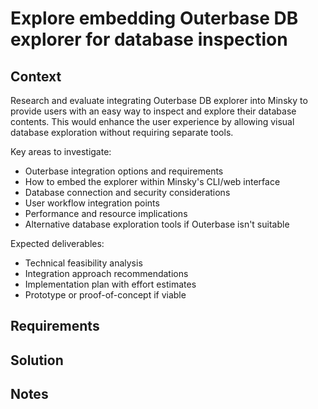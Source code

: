 # Explore embedding Outerbase DB explorer for database inspection

## Context

Research and evaluate integrating Outerbase DB explorer into Minsky to provide users with an easy way to inspect and explore their database contents. This would enhance the user experience by allowing visual database exploration without requiring separate tools.

Key areas to investigate:
- Outerbase integration options and requirements
- How to embed the explorer within Minsky's CLI/web interface
- Database connection and security considerations
- User workflow integration points
- Performance and resource implications
- Alternative database exploration tools if Outerbase isn't suitable

Expected deliverables:
- Technical feasibility analysis
- Integration approach recommendations
- Implementation plan with effort estimates
- Prototype or proof-of-concept if viable

## Requirements

## Solution

## Notes
